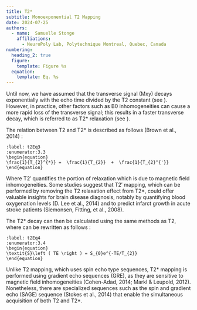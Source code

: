 ```yaml
---
title: T2*
subtitle: Monoexponential T2 Mapping
date: 2024-07-25
authors:
  - name:  Samuelle Stonge
    affiliations:
      - NeuroPoly Lab, Polytechnique Montreal, Quebec, Canada
numbering:
  heading_2: true
  figure:
    template: Figure %s
  equation:
    template: Eq. %s
---
```


Until now, we have assumed that the transverse signal (Mxy) decays exponentially with the echo time divided by the T2 constant (see [](t2Eq3)). However, in practice, other factors such as B0 inhomogeneities can cause a more rapid loss of the transverse signal; this results in a faster transverse decay, which is referred to as T2* relaxation (see [](#t2Plot1)). 

The relation between T2 and T2*  is described as follows (Brown et al., 2014) : 

```{math}
:label: t2Eq3
:enumerator:3.3
\begin{equation}
\frac{1}{T_{2}^{*}} =  \frac{1}{T_{2}}  +  \frac{1}{T_{2}^{'}} 
\end{equation}
```

Where T2′ quantifies the portion of relaxation which is due to magnetic field inhomogeneities. Some studies suggest that T2′ mapping, which can be performed by removing the T2 relaxation effect from T2*, could offer valuable insights for brain disease diagnosis, notably by quantifying blood oxygenation levels (D. Lee et al., 2014) and to predict infarct growth in acute stroke patients (Siemonsen, Fitting, et al., 2008). 

The T2* decay can then be calculated using the same methods as T2, where [](#t2Eq3) can be rewritten as follows : 

```{math}
:label: t2Eq4
:enumerator:3.4
\begin{equation}
\textit{S}\left ( TE \right ) = S_{0}e^{-TE/T_{2}}
\end{equation}
```

Unlike T2 mapping, which uses spin echo type sequences, T2* mapping is performed using gradient echo sequences (GRE), as they are sensitive to magnetic field inhomogeneities (Cohen-Adad, 2014; Markl & Leupold, 2012). Nonetheless, there are specialized sequences such as the spin and gradient echo (SAGE) sequence (Stokes et al., 2014) that enable the simultaneous acquisition of both T2 and T2*.